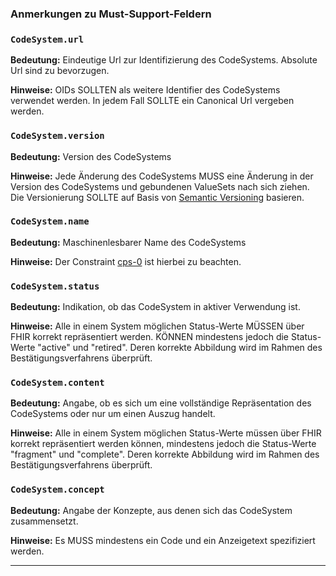 ### Anmerkungen zu Must-Support-Feldern

### `CodeSystem.url`

**Bedeutung:** Eindeutige Url zur Identifizierung des CodeSystems. Absolute Url sind zu bevorzugen.

**Hinweise:** OIDs SOLLTEN als weitere Identifier des CodeSystems verwendet werden. In jedem Fall SOLLTE ein Canonical Url vergeben werden.

### `CodeSystem.version`

**Bedeutung:** Version des CodeSystems

**Hinweise:** Jede Änderung des CodeSystems MUSS eine Änderung in der Version des CodeSystems und gebundenen ValueSets nach sich ziehen. Die Versionierung SOLLTE auf Basis von [Semantic Versioning](https://semver.org) basieren.

### `CodeSystem.name`

**Bedeutung:** Maschinenlesbarer Name des CodeSystems

**Hinweise:** Der Constraint [cps-0](https://www.hl7.org/fhir/R4/codesystem.html#invs) ist hierbei zu beachten.

### `CodeSystem.status`

**Bedeutung:** Indikation, ob das CodeSystem in aktiver Verwendung ist.

**Hinweise:** Alle in einem System möglichen Status-Werte MÜSSEN über FHIR korrekt repräsentiert werden. KÖNNEN mindestens jedoch die Status-Werte "active" und "retired". Deren korrekte Abbildung wird im Rahmen des Bestätigungsverfahrens überprüft.

### `CodeSystem.content`

**Bedeutung:** Angabe, ob es sich um eine vollständige Repräsentation des CodeSystems oder nur um einen Auszug handelt.

**Hinweise:** Alle in einem System möglichen Status-Werte müssen über FHIR korrekt repräsentiert werden können, mindestens jedoch die Status-Werte "fragment" und "complete". Deren korrekte Abbildung wird im Rahmen des Bestätigungsverfahrens überprüft.

### `CodeSystem.concept`

**Bedeutung:** Angabe der Konzepte, aus denen sich das CodeSystem zusammensetzt.

**Hinweise:** Es MUSS mindestens ein Code und ein Anzeigetext spezifiziert werden.

---